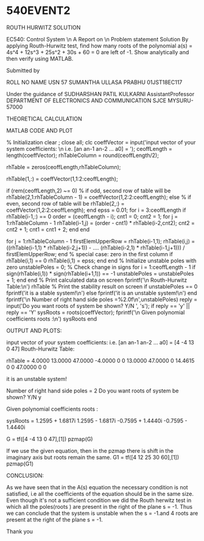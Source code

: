 # 540EVENT2
ROUTH HURWITZ SOLUTION 

 
 
 
EC540: Control System \n
A Report on \n
Problem statement Solution
By applying Routh-Hurwitz test, find how many roots of the polynomial a(s) =
4s^4 + 12s^3 + 25s^2 + 30s + 60 = 0 are left of -1. Show analytically and then verify
using MATLAB.
 
 
Submitted by 
 
ROLL NO 
NAME 
USN 
57 
SUMANTHA ULLASA PRABHU 
01JST18EC117 
 
 
  
 
Under the guidance of 
SUDHARSHAN PATIL KULKARNI
AssistantProfessor 
DEPARTMENT OF ELECTRONICS AND COMMUNICATION 
SJCE MYSURU- 57000 









THEORETICAL CALCULATION





MATLAB CODE AND PLOT

% Initialization
clear ;
close all;
clc
coeffVector = input('input vector of your system coefficients: \n i.e. [an an-1 an-2 ... a0] = ');
ceoffLength = length(coeffVector);
rhTableColumn = round(ceoffLength/2);

rhTable = zeros(ceoffLength,rhTableColumn);

rhTable(1,:) = coeffVector(1,1:2:ceoffLength);

if (rem(ceoffLength,2) ~= 0)
   % if odd, second row of table will be
   rhTable(2,1:rhTableColumn - 1) = coeffVector(1,2:2:ceoffLength);
else
   % if even, second row of table will be
   rhTable(2,:) = coeffVector(1,2:2:ceoffLength);
end
epss = 0.01;
for i = 3:ceoffLength
   if rhTable(i-1,:) == 0
       order = (ceoffLength - i);
       cnt1 = 0;
       cnt2 = 1;
       for j = 1:rhTableColumn - 1
           rhTable(i-1,j) = (order - cnt1) * rhTable(i-2,cnt2);
           cnt2 = cnt2 + 1;
           cnt1 = cnt1 + 2;
       end
   end
  
   for j = 1:rhTableColumn - 1
firstElemUpperRow = rhTable(i-1,1);
rhTable(i,j) = ((rhTable(i-1,1) * rhTable(i-2,j+1)) - ....
(rhTable(i-2,1) * rhTable(i-1,j+1))) / firstElemUpperRow;
end
% special case: zero in the first column
if rhTable(i,1) == 0
rhTable(i,1) = epss;
end
end
% Initialize unstable poles with zero
unstablePoles = 0;
% Check change in signs
for i = 1:ceoffLength - 1
if sign(rhTable(i,1)) * sign(rhTable(i+1,1)) == -1
unstablePoles = unstablePoles + 1;
end
end
% Print calculated data on screen
fprintf('\n Routh-Hurwitz Table:\n')
rhTable
% Print the stability result on screen
if unstablePoles == 0
fprintf('it is a stable system!\n')
else
fprintf('it is an unstable system!\n')
end
fprintf('\n Number of right hand side poles =%2.0f\n',unstablePoles)
reply = input('Do you want roots of system be shown? Y/N ', 's');
if reply == 'y' || reply == 'Y'
sysRoots = roots(coeffVector);
fprintf('\n Given polynomial coefficients roots :\n')
sysRoots
end


OUTPUT AND PLOTS:

input vector of your system coefficients:
i.e. [an an-1 an-2 ... a0] =
[4 -4 13 0 47]
Routh-Hurwitz Table:

rhTable =
   4.0000   13.0000   47.0000
  -4.0000         0         0
  13.0000   47.0000         0
  14.4615         0         0
  47.0000         0         0

it is an unstable system!

Number of right hand side poles = 2
Do you want roots of system be shown? Y/N
y

Given polynomial coefficients roots :

sysRoots =
  1.2595 + 1.6817i
  1.2595 - 1.6817i
 -0.7595 + 1.4440i
 -0.7595 - 1.4440i

G  = tf([4 -4 13 0 47],[1])
pzmap(G)

If we use the given equation, then in the pzmap there is shift in the imaginary axis but roots remain the same.
G1 = tf([4 12 25 30 60],[1])
pzmap(G1)





CONCLUSION:

As we have seen that in the A(s) equation the necessary condition is not satisfied, i.e  all the coefficients of the equation should be in the same size. Even though it's not a sufficient condition we did the Routh herwitz test in which all the poles(roots ) are present in the right of the plane s = -1.
Thus we can conclude that the system is unstable when the s = -1.and 4 roots are present at the right of the plane s = -1.


Thank you


